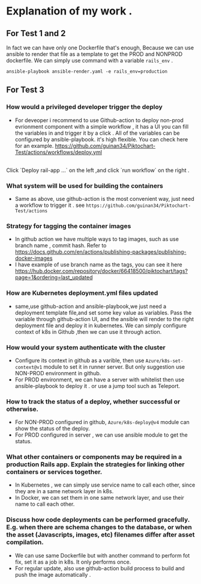 # Explanation of my work .
## For Test 1 and 2
In fact we can have only one Dockerfile that's enough, Because we can use ansible to render that file as a template to get the PROD and NONPROD dockerfile. We can simply use command with a variable `rails_env` .

```console
ansible-playbook ansible-render.yaml -e rails_env=production
```

## For Test 3
### How would a privileged developer trigger the deploy
- For deveoper i recommend to use Github-action to deploy non-prod evrionment component with a simple workflow , it has a UI you can fill the variables in and trigger it by a click . All of the variables can be configured by ansible-playbook. it's high flexible. You can check here for an example.
https://github.com/guinan34/Piktochart-Test/actions/workflows/deploy.yml
</br>
Click `Deploy rail-app ...` on the left ,and click `run workflow` on the right .

### What system will be used for building the containers
- Same as above, use github-action is the most convenient way, just need a workflow to trigger it . see `https://github.com/guinan34/Piktochart-Test/actions`

### Strategy for tagging the container images
- In github action we have multiple ways to tag images, such as use branch name , commit hash. Refer to https://docs.github.com/en/actions/publishing-packages/publishing-docker-images
- I have example of use branch name as the tags, you can see it here https://hub.docker.com/repository/docker/66418500/piktochart/tags?page=1&ordering=last_updated

### How are Kubernetes deployment.yml files updated
- same,use github-action and ansible-playbook,we just need a deployment template file,and set some key value as variables. Pass the variable through github-action UI, and the ansible will render to the right deployment file and deploy it in kubernetes. We can simply configure context of k8s in Github ,then we can use it through action.

### How would your system authenticate with the cluster
- Configure its context in github as a varible, then use `Azure/k8s-set-context@v1` module to set it in runner server. But only suggestion use NON-PROD environment in github.
- For PROD environment, we can have a server with whitelist then use ansible-playbook to deploy it . or use a jump tool such as Teleport.

### How to track the status of a deploy, whether successful or otherwise.
- For NON-PROD configured in github, `Azure/k8s-deploy@v4` module can show the status of the deploy.
- For PROD configured in server , we can use ansible module to get the status.

### What other containers or components may be required in a production Rails app. Explain the strategies for linking other containers or services together.
- In Kubernetes , we can simply use service name to call each other, since they are in a same network layer in k8s.
- In Docker, we can set them in one same network layer, and use their name to call each other.

### Discuss how code deployments can be performed gracefully. E.g. when there are schema changes to the database, or when the asset (Javascripts, images, etc) filenames differ after asset compilation.
- We can use same Dockerfile but with another command to perform fot fix, set it as a job in k8s. It only performs once. 
- For regular update, also use github-action build process to build and push the image automatically .






